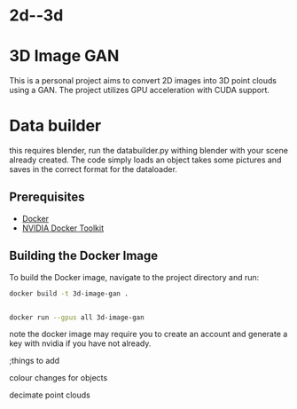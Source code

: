 # 2d--3d

# 3D Image GAN

This is a personal project aims to convert 2D images into 3D point clouds using a GAN. The project utilizes GPU acceleration with CUDA support.


# Data builder

this requires blender, run the databuilder.py withing blender with your scene already created. The code simply loads an object takes some pictures and saves in the correct format for the dataloader.

## Prerequisites

- [Docker](https://www.docker.com/products/docker-desktop)
- [NVIDIA Docker Toolkit](https://github.com/NVIDIA/nvidia-docker)

## Building the Docker Image

To build the Docker image, navigate to the project directory and run:

```bash
docker build -t 3d-image-gan .


docker run --gpus all 3d-image-gan

```
note the docker image may require you to create an account and generate a key with nvidia if you have not already. 





;things to add

colour changes for objects

decimate point clouds 

